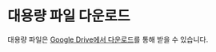 # 대용량 파일 다운로드

대용량 파일은 [Google Drive에서 다운로드](https://drive.google.com/drive/folders/18DlOEfa_A-i5157AAYsHt5Alf1gQ2Lba?usp=sharing)를 통해 받을 수 있습니다.


